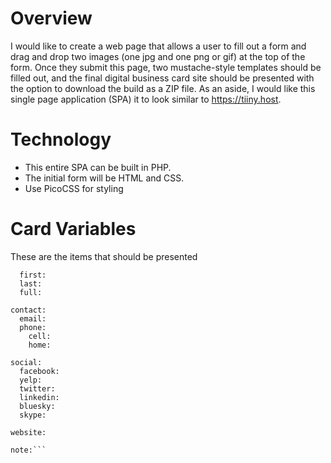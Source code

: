 # Overview
I would like to create a web page that allows a user to fill out a form and drag and drop two images (one jpg and one png or gif) at the top of the form. Once they submit this page, two mustache-style templates should be filled out, and the final digital business card site should be presented with the option to download the build as a ZIP file. As an aside, I would like this single page application (SPA) it to look similar to https://tiiny.host.

# Technology
+ This entire SPA can be built in PHP.
+ The initial form will be HTML and CSS.
+ Use PicoCSS for styling

# Card Variables
These are the items that should be presented 
```name:
  first:
  last:
  full:

contact:
  email:
  phone:
    cell:
    home:

social:
  facebook:
  yelp:
  twitter:
  linkedin:
  bluesky:
  skype:

website:

note:```